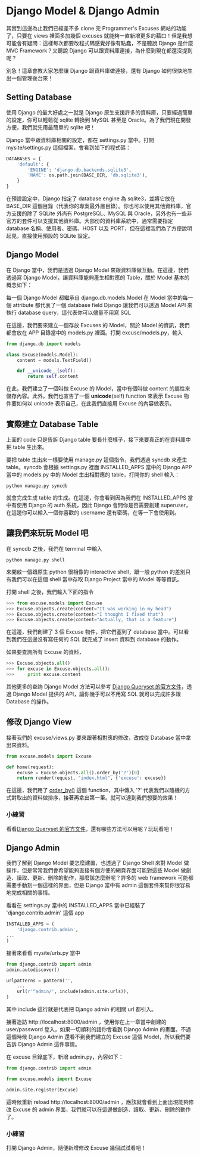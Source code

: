 # Django Model & Django Admin

其實到這邊為止我們已經差不多 clone 完 Programmer's Excuses 網站的功能了，只要在 views 裡面多加幾個 excuses 就能夠一直新增更多的藉口！但是我想可能會有疑問：這樣每次都要改程式碼感覺好像有點蠢，不是聽說 Django 是什麼 MVC Framework？又聽說 Django 可以跟資料庫連接，為什麼到現在都還沒提到呢？

別急！這章會教大家怎麼讓 Django 跟資料庫做連接，還有 Django 如何很快地生出一個管理後台來！

## Setting Database

使用 Django 的最大好處之一就是 Django 原生支援許多的資料庫，只要經過簡單的設定，你可以輕鬆從 sqlite 轉換到 MySQL 甚至是 Oracle。為了我們現在開發方便，我們就先用最簡單的 sqlite 吧！

Django 當中跟資料庫相關的設定，都在 settings.py 當中。打開 mysite/settings.py 這個檔案，會看到如下的程式碼：

```python
DATABASES = {
    'default': {
        'ENGINE': 'django.db.backends.sqlite3',
        'NAME': os.path.join(BASE_DIR, 'db.sqlite3'),
    }
}
```

在預設設定中，Django 指定了 database engine 為 sqlite3，並將它放在 BASE_DIR 這個目錄（代表你的專案最外層目錄）。你也可以使用其他資料庫，官方支援的除了 SQLite 外尚有 PostgreSQL、MySQL 與 Oracle，另外也有一些非官方的套件可以支援其他資料庫。大部份的資料庫系統中，通常需要指定 database 名稱、使用者、密碼、HOST 以及 PORT，但在這裡我們為了方便說明起見，直接使用預設的 SQLite 設定。

## Django Model

在 Django 當中，我們是透過 Django Model 來跟資料庫做互動。在這邊，我們透過寫 Django Model，讓資料庫能夠產生相對應的 Table，關於 Model 基本的概念如下：

每一個 Django Model 都繼承自 django.db.models.Model
在 Model 當中的每一個 attribute 都代表了一個 database field
Django 讓我們可以透過 Model API 來執行 database query，這代表你可以儘量不用寫 SQL

在這邊，我們要來建立一個存放 Excuses 的 Model，關於 Model 的資訊，我們都會放在 APP 目錄當中的 models.py 裡面。打開 excuse/models.py，輸入

```python
from django.db import models

class Excuse(models.Model):
    content = models.TextField()

    def __unicode__(self):
        return self.content

```

在此，我們建立了一個叫做 Excuse 的 Model，當中有個叫做 content 的屬性來儲存內容。此外，我們也宣告了一個 __unicode__(self) function 來表示 Excuse 物件要如何以 unicode 表示自己，在此我們直接用 Excuse 的內容做表示。

## 實際建立 Database Table

上面的 code 只是告訴 Django table 要長什麼樣子，接下來要真正的在資料庫中把 table 生出來。

要把 table 生出來一樣要使用 manage.py 這個指令，我們透過 syncdb 來產生 table。syncdb 會根據 settings.py 裡面 INSTALLED_APPS 當中的 Django APP 當中的 models.py 中的 Model 生出相對應的 table，打開你的 shell 輸入：

```shell
python manage.py syncdb
```

就會完成生成 table 的生成。在這邊，你會看到因為我們在 INSTALLED_APPS 當中有使用 Django 的 auth 系統，因此 Django 會問你是否需要創建 superuser，在這邊你可以輸入一個你喜歡的 username 還有密碼，在等一下會使用到。

## 讓我們來玩玩 Model 吧

在 syncdb 之後，我們在 terminal 中輸入

```
python manage.py shell
```

來開啟一個跟原生 python 很相像的 interactive shell，跟一般 python 的差別只有我們可以在這個 shell 當中存取 Django Project 當中的 Model 等等資訊。

打開 shell 之後，我們輸入下面的指令

```python
>>> from excuse.models import Excuse
>>> Excuse.objects.create(content="It was working in my head")
>>> Excuse.objects.create(content="I thought I fixed that")
>>> Excuse.objects.create(content="Actually, that is a feature")
```

在這邊，我們創建了 3 個 Excuse 物件，把它們塞到了 database 當中。可以看到我們在這邊沒有寫任何的 SQL 就完成了 insert 資料到 database 的動作。

如果要查詢所有 Excuse 的資料，

```python
>>> Excuse.objects.all()
>>> for excuse in Excuse.objects.all():
>>>     print excuse.content
```

其他更多的查詢 Django Model 方法可以參考 [Django Queryset 的官方文件](https://docs.djangoproject.com/en/1.6/ref/models/querysets/)，透過 Django Model 提供的 API，讓你幾乎可以不用寫 SQL 就可以完成許多跟 Database 的操作。

## 修改 Django View

接著我們的 excuse/views.py 要來跟著相對應的修改，改成從 Database 當中拿出來資料。

```python
from excuse.models import Excuse

def home(request):
    excuse = Excuse.objects.all().order_by('?')[0]
    return render(request, "index.html", {'excuse': excuse})
```

在這邊，我們用了 [order_by()](https://docs.djangoproject.com/en/dev/ref/models/querysets/#django.db.models.query.QuerySet.order_by) 這個 function，其中傳入 '?' 代表我們以隨機的方式對取出的資料做排序，接著再拿出第一筆。就可以達到我們想要的效果！

### 小練習

看看[Django Queryset 的官方文件](https://docs.djangoproject.com/en/1.6/ref/models/querysets/)，還有哪些方法可以用呢？玩玩看吧！

## Django Admin

我們了解到 Django Model 要怎麼建置，也透過了 Django Shell 來對 Model 做操作，但是常常我們會希望能夠直接有個方便的網頁界面可能對這些 Model 做創造、讀取、更新、刪除的動作，那麼該怎麼辦呢？許多的 web framework 可能都需要手動刻一個這樣的界面，但是 Django 當中有 admin 這個套件來幫你很容易地完成相關的事情。

看看在 settings.py 當中的 INSTALLED_APPS 當中已經裝了 'django.contrib.admin' 這個 app

```python
INSTALLED_APPS = (
    'django.contrib.admin',
...
)
```

接著來看看 mysite/urls.py 當中

```python
from django.contrib import admin
admin.autodiscover()

urlpatterns = pattern('',
    ...
    url(r'^admin/', include(admin.site.urls)),
)
```

其中 include 這行就是代表把 Django admin 的相關 url 都引入。

接著造訪 http://localhost:8000/admin ，使用你在上一章當中創建的 user/password 登入，如果一切順利的話你會看到 Django Admin 的畫面。不過這個時候 Django Admin 還看不到我們建立的 Excuse 這個 Model，所以我們要告訴 Django Admin 這件事情。

在 excuse 目錄底下，新增 admin.py，內容如下：

```python
from django.contrib import admin

from excuse.models import Excuse

admin.site.register(Excuse)
```

這時候重新 reload http://localhost:8000/admin ，應該就會看到上面出現能夠修改 Excuse 的 admin 界面，我們就可以在這邊做創造、讀取、更新、刪除的動作了。

### 小練習

打開 Django Admin，隨便新增修改 Excuse 幾個試試看吧！
